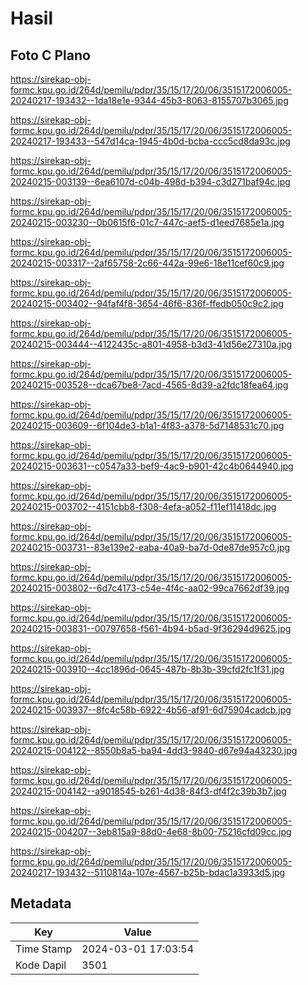 # Hasil

## Foto C Plano

https://sirekap-obj-formc.kpu.go.id/264d/pemilu/pdpr/35/15/17/20/06/3515172006005-20240217-193432--1da18e1e-9344-45b3-8063-8155707b3065.jpg

https://sirekap-obj-formc.kpu.go.id/264d/pemilu/pdpr/35/15/17/20/06/3515172006005-20240217-193433--547d14ca-1945-4b0d-bcba-ccc5cd8da93c.jpg

https://sirekap-obj-formc.kpu.go.id/264d/pemilu/pdpr/35/15/17/20/06/3515172006005-20240215-003139--6ea6107d-c04b-498d-b394-c3d271baf94c.jpg

https://sirekap-obj-formc.kpu.go.id/264d/pemilu/pdpr/35/15/17/20/06/3515172006005-20240215-003230--0b0615f6-01c7-447c-aef5-d1eed7685e1a.jpg

https://sirekap-obj-formc.kpu.go.id/264d/pemilu/pdpr/35/15/17/20/06/3515172006005-20240215-003317--2af65758-2c66-442a-99e6-18e11cef60c9.jpg

https://sirekap-obj-formc.kpu.go.id/264d/pemilu/pdpr/35/15/17/20/06/3515172006005-20240215-003402--94faf4f8-3654-46f6-836f-ffedb050c9c2.jpg

https://sirekap-obj-formc.kpu.go.id/264d/pemilu/pdpr/35/15/17/20/06/3515172006005-20240215-003444--4122435c-a801-4958-b3d3-41d56e27310a.jpg

https://sirekap-obj-formc.kpu.go.id/264d/pemilu/pdpr/35/15/17/20/06/3515172006005-20240215-003528--dca67be8-7acd-4565-8d39-a2fdc18fea64.jpg

https://sirekap-obj-formc.kpu.go.id/264d/pemilu/pdpr/35/15/17/20/06/3515172006005-20240215-003609--6f104de3-b1a1-4f83-a378-5d7148531c70.jpg

https://sirekap-obj-formc.kpu.go.id/264d/pemilu/pdpr/35/15/17/20/06/3515172006005-20240215-003631--c0547a33-bef9-4ac9-b901-42c4b0644940.jpg

https://sirekap-obj-formc.kpu.go.id/264d/pemilu/pdpr/35/15/17/20/06/3515172006005-20240215-003702--4151cbb8-f308-4efa-a052-f11ef11418dc.jpg

https://sirekap-obj-formc.kpu.go.id/264d/pemilu/pdpr/35/15/17/20/06/3515172006005-20240215-003731--83e139e2-eaba-40a9-ba7d-0de87de957c0.jpg

https://sirekap-obj-formc.kpu.go.id/264d/pemilu/pdpr/35/15/17/20/06/3515172006005-20240215-003802--6d7c4173-c54e-4f4c-aa02-99ca7662df39.jpg

https://sirekap-obj-formc.kpu.go.id/264d/pemilu/pdpr/35/15/17/20/06/3515172006005-20240215-003831--00797658-f561-4b94-b5ad-9f36294d9625.jpg

https://sirekap-obj-formc.kpu.go.id/264d/pemilu/pdpr/35/15/17/20/06/3515172006005-20240215-003910--4cc1896d-0645-487b-8b3b-39cfd2fc1f31.jpg

https://sirekap-obj-formc.kpu.go.id/264d/pemilu/pdpr/35/15/17/20/06/3515172006005-20240215-003937--8fc4c58b-6922-4b56-af91-6d75904cadcb.jpg

https://sirekap-obj-formc.kpu.go.id/264d/pemilu/pdpr/35/15/17/20/06/3515172006005-20240215-004122--8550b8a5-ba94-4dd3-9840-d67e94a43230.jpg

https://sirekap-obj-formc.kpu.go.id/264d/pemilu/pdpr/35/15/17/20/06/3515172006005-20240215-004142--a9018545-b261-4d38-84f3-df4f2c39b3b7.jpg

https://sirekap-obj-formc.kpu.go.id/264d/pemilu/pdpr/35/15/17/20/06/3515172006005-20240215-004207--3eb815a9-88d0-4e68-8b00-75216cfd09cc.jpg

https://sirekap-obj-formc.kpu.go.id/264d/pemilu/pdpr/35/15/17/20/06/3515172006005-20240217-193432--5110814a-107e-4567-b25b-bdac1a3933d5.jpg


## Metadata

| Key        | Value               |
| ---------- | ------------------- |
| Time Stamp | 2024-03-01 17:03:54 |
| Kode Dapil | 3501                |



